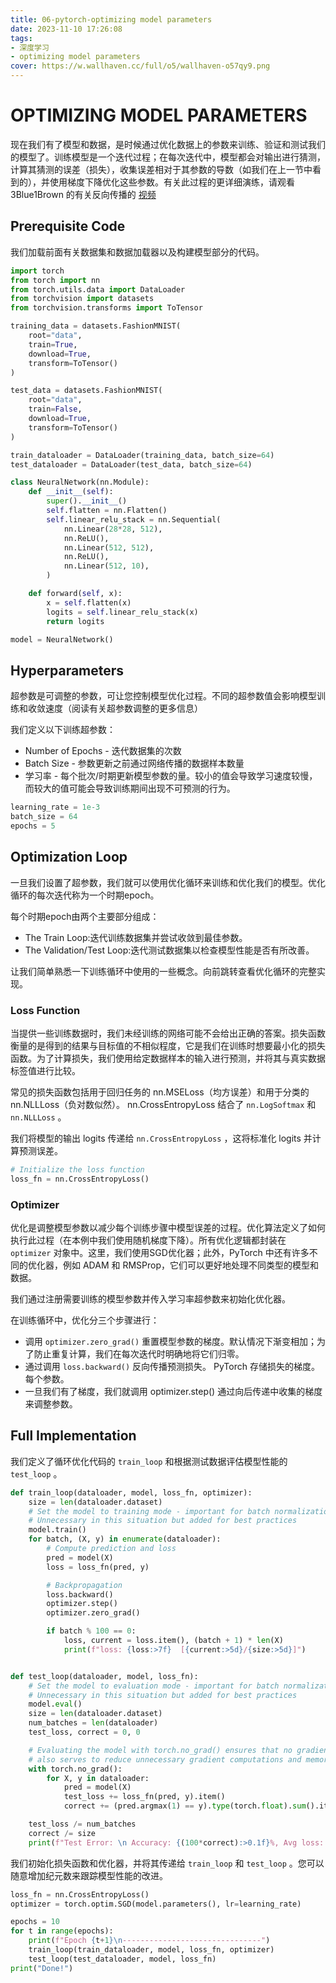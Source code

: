 ```yaml
---
title: 06-pytorch-optimizing model parameters
date: 2023-11-10 17:26:08
tags:
- 深度学习
- optimizing model parameters
cover: https://w.wallhaven.cc/full/o5/wallhaven-o57qy9.png
---
```


# OPTIMIZING MODEL PARAMETERS 

现在我们有了模型和数据，是时候通过优化数据上的参数来训练、验证和测试我们的模型了。训练模型是一个迭代过程；在每次迭代中，模型都会对输出进行猜测，计算其猜测的误差（损失），收集误差相对于其参数的导数（如我们在上一节中看到的），并使用梯度下降优化这些参数。有关此过程的更详细演练，请观看 3Blue1Brown 的有关反向传播的
[视频](https://www.youtube.com/watch?v=tIeHLnjs5U8)

## Prerequisite Code 

我们加载前面有关数据集和数据加载器以及构建模型部分的代码。

```python
import torch
from torch import nn
from torch.utils.data import DataLoader
from torchvision import datasets
from torchvision.transforms import ToTensor

training_data = datasets.FashionMNIST(
    root="data",
    train=True,
    download=True,
    transform=ToTensor()
)

test_data = datasets.FashionMNIST(
    root="data",
    train=False,
    download=True,
    transform=ToTensor()
)

train_dataloader = DataLoader(training_data, batch_size=64)
test_dataloader = DataLoader(test_data, batch_size=64)

class NeuralNetwork(nn.Module):
    def __init__(self):
        super().__init__()
        self.flatten = nn.Flatten()
        self.linear_relu_stack = nn.Sequential(
            nn.Linear(28*28, 512),
            nn.ReLU(),
            nn.Linear(512, 512),
            nn.ReLU(),
            nn.Linear(512, 10),
        )

    def forward(self, x):
        x = self.flatten(x)
        logits = self.linear_relu_stack(x)
        return logits

model = NeuralNetwork()
```

## Hyperparameters 

超参数是可调整的参数，可让您控制模型优化过程。不同的超参数值会影响模型训练和收敛速度（阅读有关超参数调整的更多信息）

我们定义以下训练超参数：

- Number of Epochs - 迭代数据集的次数
- Batch Size - 参数更新之前通过网络传播的数据样本数量
- 学习率 - 每个批次/时期更新模型参数的量。较小的值会导致学习速度较慢，而较大的值可能会导致训练期间出现不可预测的行为。

```python
learning_rate = 1e-3
batch_size = 64
epochs = 5
```

## Optimization Loop 

一旦我们设置了超参数，我们就可以使用优化循环来训练和优化我们的模型。优化循环的每次迭代称为一个时期epoch。

每个时期epoch由两个主要部分组成：

- The Train Loop:迭代训练数据集并尝试收敛到最佳参数。
- The Validation/Test Loop:迭代测试数据集以检查模型性能是否有所改善。

让我们简单熟悉一下训练循环中使用的一些概念。向前跳转查看优化循环的完整实现。

### Loss Function 

当提供一些训练数据时，我们未经训练的网络可能不会给出正确的答案。损失函数衡量的是得到的结果与目标值的不相似程度，它是我们在训练时想要最小化的损失函数。为了计算损失，我们使用给定数据样本的输入进行预测，并将其与真实数据标签值进行比较。

常见的损失函数包括用于回归任务的 nn.MSELoss（均方误差）和用于分类的 nn.NLLLoss（负对数似然）。 nn.CrossEntropyLoss 结合了 `nn.LogSoftmax` 和 `nn.NLLLoss` 。

我们将模型的输出 logits 传递给 `nn.CrossEntropyLoss` ，这将标准化 logits 并计算预测误差。

```python
# Initialize the loss function
loss_fn = nn.CrossEntropyLoss()
```

### Optimizer

优化是调整模型参数以减少每个训练步骤中模型误差的过程。优化算法定义了如何执行此过程（在本例中我们使用随机梯度下降）。所有优化逻辑都封装在 `optimizer` 对象中。这里，我们使用SGD优化器；此外，PyTorch 中还有许多不同的优化器，例如 ADAM 和 RMSProp，它们可以更好地处理不同类型的模型和数据。

我们通过注册需要训练的模型参数并传入学习率超参数来初始化优化器。

在训练循环中，优化分三个步骤进行：

- 调用 `optimizer.zero_grad()` 重置模型参数的梯度。默认情况下渐变相加；为了防止重复计算，我们在每次迭代时明确地将它们归零。
- 通过调用 `loss.backward()` 反向传播预测损失。 PyTorch 存储损失的梯度。每个参数。
- 一旦我们有了梯度，我们就调用 optimizer.step() 通过向后传递中收集的梯度来调整参数。

## Full Implementation

我们定义了循环优化代码的 `train_loop` 和根据测试数据评估模型性能的 `test_loop` 。

```python
def train_loop(dataloader, model, loss_fn, optimizer):
    size = len(dataloader.dataset)
    # Set the model to training mode - important for batch normalization and dropout layers
    # Unnecessary in this situation but added for best practices
    model.train()
    for batch, (X, y) in enumerate(dataloader):
        # Compute prediction and loss
        pred = model(X)
        loss = loss_fn(pred, y)

        # Backpropagation
        loss.backward()
        optimizer.step()
        optimizer.zero_grad()

        if batch % 100 == 0:
            loss, current = loss.item(), (batch + 1) * len(X)
            print(f"loss: {loss:>7f}  [{current:>5d}/{size:>5d}]")


def test_loop(dataloader, model, loss_fn):
    # Set the model to evaluation mode - important for batch normalization and dropout layers
    # Unnecessary in this situation but added for best practices
    model.eval()
    size = len(dataloader.dataset)
    num_batches = len(dataloader)
    test_loss, correct = 0, 0

    # Evaluating the model with torch.no_grad() ensures that no gradients are computed during test mode
    # also serves to reduce unnecessary gradient computations and memory usage for tensors with requires_grad=True
    with torch.no_grad():
        for X, y in dataloader:
            pred = model(X)
            test_loss += loss_fn(pred, y).item()
            correct += (pred.argmax(1) == y).type(torch.float).sum().item()

    test_loss /= num_batches
    correct /= size
    print(f"Test Error: \n Accuracy: {(100*correct):>0.1f}%, Avg loss: {test_loss:>8f} \n")
```

我们初始化损失函数和优化器，并将其传递给 `train_loop` 和 `test_loop` 。您可以随意增加纪元数来跟踪模型性能的改进。

```python
loss_fn = nn.CrossEntropyLoss()
optimizer = torch.optim.SGD(model.parameters(), lr=learning_rate)

epochs = 10
for t in range(epochs):
    print(f"Epoch {t+1}\n-------------------------------")
    train_loop(train_dataloader, model, loss_fn, optimizer)
    test_loop(test_dataloader, model, loss_fn)
print("Done!")
```

